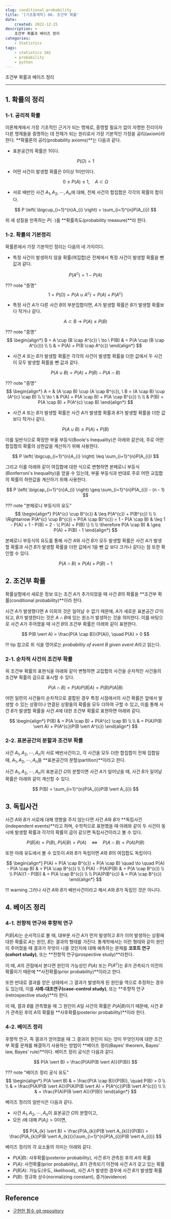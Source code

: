 ```yaml
---
slug: conditional-probability
title: '[기초통계학] 06. 조건부 확률'
date:
    created: 2022-12-25
description: >
    조건부 확률과 베이즈 정리
categories:
    - Statistics
tags:
    - statistics 101
    - probability
    - python
---
```


조건부 확률과 베이즈 정리

<!-- more -->

---

## 1. 확률의 정리

### 1-1. 공리적 확률

이론체계에서 가장 기초적인 근거가 되는 명제로, 증명할 필요가 없이 자명한 진리이자 다른 명제들을 증명하는 데 전제가 되는 원리로서 가장 기본적인 가정을 공리(axiom)라 한다. **확률론의 공리(probability axioms)**는 다음과 같다.  

- 표본공간의 확률은 1이다.

$$
P(\Omega) = 1
$$

- 어떤 사건이 발생할 확률은 0이상 1미만이다.

$$
0 \leq P(A) \leq 1, \quad A \subset \Omega
$$

- 서로 배반인 사건 $A_{1}, A_{2}, \cdots, A_{n}$에 대해, 전체 사건의 합집합은 각각의 확률의 합이다.

$$
P \left( \bigcup_{i=1}^{n}A_{i} \right) = \sum_{i=1}^{n}P(A_{i})
$$

위 세 성질을 만족하는 $P(\, \cdot \,)$를 **확률측도(probability measure)**라 한다.  

### 1-2. 확률의 기본정리

확률론에서 가장 기본적인 정리는 다음의 네 가지이다.  

- 특정 사건이 발생하지 않을 확률(여집합)은 전체에서 특정 사건이 발생할 확률을 뺀 값과 같다.

$$
P(A^{c}) = 1 - P(A)
$$

??? note "증명"
    $$
    1 = P(\Omega) = P(A \cup A^{c}) = P(A) + P(A^{c})
    $$

- 특정 사건 $A$가 다른 사건 $B$의 부분집합이면, $A$가 발생할 확률은 $B$가 발생할 확률보다 작거나 같다.

$$
A \subset B \ \to \ P(A) \leq P(B)
$$

??? note "증명"
    $$
    \begin{align*}
    B = A \cup (B \cap A^{c}) \ \to \ P(B) & = P(A \cup (B \cap A^{c})) \\
    \\
    & = P(A) + P(B \cap A^{c})
    \end{align*}
    $$

- 사건 $A$ 또는 $B$가 발생할 확률은 각각의 사건이 발생할 확률을 더한 값에서 두 사건이 모두 발생할 확률을 뺀 값과 같다.

$$
P(A \cup B) = P(A) + P(B) - P(A \cap B)
$$

??? note "증명"
    $$
    \begin{align*}
    A = & (A \cap B) \cup (A \cap B^{c}), \ B = (A \cap B) \cup (A^{c} \cap B) \\
    \\
    \to \ & P(A) = P(A \cap B) + P(A \cap B^{c}) \\
    \\
    & P(B) = P(A \cap B) + P(A^{c} \cap B)
    \end{align*}
    $$

- 사건 $A$ 또는 $B$가 발생할 확률은 사건 $A$가 발생할 확률과 $B$가 발생할 확률을 더한 값보다 작거나 같다.

$$
P(A \cup B) \leq P(A) + P(B)
$$

이를 일반식으로 확장한 부울 부등식(Boole's Inequality)은 아래와 같은데, 주로 어떤 합집합의 확률의 상한값을 계산하기 위해 사용한다.  

$$
P \left( \bigcup_{i=1}^{n}A_{i} \right) \leq \sum_{i=1}^{n}P(A_{i})
$$

그리고 이를 아래와 같이 여집합에 대한 식으로 변형하면 본페로니 부등식(Bonferroni's Inequality)을 얻을 수 있는데, 부울 부등식과 반대로 주로 어떤 교집합의 확률의 하한값을 계산하기 위해 사용한다.  

$$
P \left( \bigcap_{i=1}^{n}A_{i} \right) \geq \sum_{i=1}^{n}P(A_{i}) - (n - 1)
$$

??? note "본페로니 부등식의 유도"
    $$
    \begin{align*}
    P(A^{c} \cup B^{c}) & \leq P(A^{c}) + P(B^{c}) \\
    \\
    \Rightarrow P(A^{c} \cup B^{c}) = P((A \cap B)^{c}) = 1 - P(A \cap B) & \leq 1 - P(A) + 1 - P(B) = 2 - \{ P(A) + P(B) \} \\
    \\
    \therefore P(A \cap B) & \geq P(A) + P(B) - 1
    \end{align*}
    $$

본페로니 부등식의 유도를 통해 사건 $A$와 사건 $B$가 모두 발생할 확률은 사건 $A$가 발생할 확률과 사건 $B$가 발생할 확률을 더한 값에서 1을 뺀 값 보다 크거나 같다는 점 또한 확인할 수 있다.  

$$
P(A \cap B) \geq P(A) + P(B) - 1
$$

## 2. 조건부 확률

확률실험에서 새로운 정보 또는 조건 $A$가 추가되었을 때 사건 $B$의 확률을 **조건부 확률(conditional probability)**이라 한다.  

사건 $A$가 발생했다면 $A$ 이외의 것은 일어날 수 없기 때문에, $A$가 새로운 표본공간 $\Omega'$이 되고, $B$가 발생한다는 것은 $A \cap B$에 있는 원소가 발생하는 것을 의미한다. 이를 바탕으로 사건 $A$가 주어졌을 때 사건 $B$의 조건부 확률은 아래와 같이 표현한다.  

$$
P(B \vert A) = \frac{P(A \cap B)}{P(A)}, \quad P(A) > 0
$$

!!! tip
    참고로 위 식을 영어로는 *probability of event B given event A*라고 읽는다.  

### 2-1. 순차적 사건의 조건부 확률

위 조건부 확률의 표현식을 아래와 같이 변형하면 교집합의 사건을 순차적인 사건들의 조건부 확률의 곱으로 표시할 수 있다.  

$$
P(A \cap B) = P(A)P(B \vert A) = P(B)P(A \vert B)
$$

어떤 일련의 사건들이 순차적으로 결합된 경우 특정 시점에서의 사건 확률은 앞에서 발생할 수 있는 상황이나 연결된 상황들의 확률을 모두 더하여 구할 수 있고, 이를 통해 사건 $B$가 발생할 확률을 사건 $A$에 대한 조건부 확률로 표현하면 아래와 같다.  

$$
\begin{align*}
P(B) & = P(A \cap B) + P(A^{c} \cap B) \\
\\
& = P(A)P(B \vert A) + P(A^{c})P(B \vert A^{c})
\end{align*}
$$

### 2-2. 표본공간의 분할과 조건부 확률

사건 $A_{1}, A_{2}, \cdots, A_{n}$이 서로 배반사건이고, 각 사건을 모두 더한 합집합이 전체 집합일 때, $A_{1}, A_{2}, \cdots, A_{n}$을 **표본공간의 분할(partition)**이라고 한다.  

사건 $A_{1}, A_{2}, \cdots, A_{n}$이 표본공간 $\Omega$의 분할이면 사건 $A$가 일어났을 때, 사건 $B$가 일어날 확률은 아래와 같이 계산할 수 있다.  

$$
P(B) = \sum_{i=1}^{n}P(A_{i})P(B \vert A_{i})
$$

## 3. 독립사건

사건 $A$와 $B$가 서로에 대해 영향을 주지 않는다면 사건 $A$와 $B$가 **독립사건(independent events)**라고 하며, 수학적으로 표현했을 때 아래와 같이 두 사건이 동시에 발생할 확률과 각각의 확률의 곱이 같으면 독립사건이라고 볼 수 있다.  

$$
P(B \vert A) = P(B), \ P(A \vert B) = P(A) \quad \Leftrightarrow \quad P(A \cap B) = P(A)P(B)
$$

또한 아래 유도에서 볼 수 있듯이 $A$와 $B$가 독립이면 $A$와 $B$의 여집합도 독립이다.  

$$
\begin{align*}
P(A) = P(A \cap B^{c}) + P(A \cap B) \quad \to \quad P(A) - P(A \cap B) & = P(A \cap B^{c}) \\
\\
P(A) - P(A)P(B) & = P(A \cap B^{c}) \\
\\
P(A)(1 - P(B)) & = P(A \cap B^{c}) \\
\\
P(A)P(B^{c}) & = P(A \cap B^{c})
\end{align*}
$$

!!! warning
    그러나 사건 $A$와 $B$가 배반사건이라고 해서 $A$와 $B$가 독립인 것은 아니다.  

## 4. 베이즈 정리

### 4-1. 전향적 연구와 후향적 연구

$P(B \vert A)$는 순서적으로 볼 때, 대부분 사건 $A$가 먼저 발생하고 $B$가 이어 발생하는 상황에 대한 확률로 $A$는 원인, $B$는 결과의 형태를 가진다. 통계학에서는 이런 형태와 같이 원인이 주어졌을 때 결과가 무엇이 나올 것인지에 대해 예측하는 문제를 **코호트 연구(cohort study)**, 또는 **전향적 연구(prospective study)**라한다.  

이 때, $A$의 관점에서 본다면 원인의 가능성인 $P(A)$ 또는 $P(A^{c})$는 $B$가 관측되기 이전의 확률이기 때문에 **사전확률(prior probability)**이라고 한다.  

또한 반대로 결과를 얻은 상태에서 그 결과가 발생하게 된 원인을 역으로 추정하는 경우도 있는데, 이를 **사례-대조연구(case-control study)**, 또는 **후향적 연구(retrospective study)**라 한다.  

이 때, 결과 $B$를 관측했을 때 그 원인이 $A$일 사건의 확률은 $P(A \vert B)$이기 때문에, 사건 $B$가 관측된 후의 $A$의 확률을 **사후확률(posterior probability)**이라 한다.  

### 4-2. 베이즈 정리

후향적 연구, 즉 결과가 얻어졌을 때 그 결과의 원인이 되는 것이 무엇인지에 대한 조건부 확률 문제를 해결하기 사용하는 방법이 **베이즈 정리(Bayes' theorem, Bayes' law, Bayes' rule)**이다. 베이즈 정리 공식은 다음과 같다.  

$$
P(A \vert B) = \frac{P(A)P(B \vert A)}{P(B)}
$$

??? note "베이즈 정리 공식 유도"
    $$
    \begin{align*}
    P(A \vert B) & = \frac{P(A \cap B)}{P(B)}, \quad P(B) > 0 \\
    \\
    & = \frac{P(A)P(B \vert A)}{P(A)P(B \vert A) + P(A^{c})P(B \vert A^{c})} \\
    \\
    & = \frac{P(A)P(B \vert A)}{P(B)}
    \end{align*}
    $$

베이즈 정리의 일반식은 다음과 같다.  

- 사건 $A_{1}, A_{2}, \cdots, A_{n}$이 표본공간 $\Omega$의 분할이고,
- 모든 $i$에 대해 $P(A_{i}) > 0$이면,

$$
P(A_{k} \vert B) = \frac{P(A_{k})P(B \vert A_{k})}{P(B)} = \frac{P(A_{k})P(B \vert A_{k})}{\sum_{i=1}^{n}P(A_{i})P(B \vert A_{i})}
$$

베이즈 정리의 각 요소들의 의미는 아래와 같다.  

- $P(A \vert B)$: 사후확률(posterior probability), 사건 $B$가 관측된 후의 $A$의 확률
- $P(A)$: 사전확률(prior probability), $B$가 관측되기 이전에 사건 $A$가 갖고 있는 확률
- $P(B \vert A)$: 가능도(우도, likelihood), 사건 $A$가 발생한 경우에 사건 $B$가 발생할 확률
- $P(B)$: 정규화 상수(normalizing constant), 증거(evidence)

---
## Reference
- [구현한 함수 git repository](https://github.com/djccnt15/mathematics)